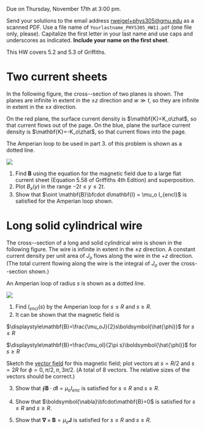 Due on Thursday, November 17th at 3:00 pm.

Send your solutions to the email address rweigel+phys305@gmu.edu as a scanned PDF. Use a file name of `Yourlastname_PHYS305_HW11.pdf` (one file only, please). Capitalize the first letter in your last name and use caps and underscores as indicated. **Include your name on the first sheet**.

This HW covers 5.2 and 5.3 of Griffiths.

# Two current sheets

In the following figure, the cross--section of two planes is shown. The planes are infinite in extent in the $\pm z$ direction and $w\gg t$, so they are infinite in extent in the $\pm x$ direction.

On the red plane, the surface current density is $\mathbf{K}=K_o\zhat$, so that current flows out of the page.
On the blue, plane the surface current density is $\mathbf{K}=-K_o\zhat$, so that current flows into the page.

The Amperian loop to be used in part 3. of this problem is shown as a dotted line. 

<img src="figures/Amperes_Law_Two_Sheets.svg"/>

1. Find $\mathbf{B}$ using the equation for the magnetic field due to a large flat current sheet (Equation 5.58 of Griffiths 4th Edition) and superposition.
2. Plot $B_x(y)$ in the range $-2t\le y\le 2t$.
3. Show that $\oint \mathbf{B}\bfcdot d\mathbf{l} = \mu_o I_{encl}$ is satisfied for the Amperian loop shown.

# Long solid cylindrical wire

The cross--section of a long and solid cylindrical wire is shown in the following figure. The wire is infinite in extent in the $\pm z$ direction. A constant current density per unit area of $J_o$ flows along the wire in the $+z$ direction. (The total current flowing along the wire is the integral of $J_o$ over the cross--section shown.)

An Amperian loop of radius $s$ is shown as a dotted line.

<img src="figures/Amperes_Law_Long_Solid_Cylinder.svg"/>


1. Find $I_{encl}(s)$ by the Amperian loop for $s\le R$ and $s\ge R$.
2. It can be shown that the magnetic field is

  $\displaystyle\mathbf{B}=\frac{\mu_oJ}{2}s\boldsymbol{\hat{\phi}}$ for $s\le R$

  $\displaystyle\mathbf{B}=\frac{\mu_oI}{2\pi s}\boldsymbol{\hat{\phi}}$ for $s\ge R$

  Sketch the [vector field](vector_fields.html) for this magnetic field; plot vectors at $s=R/2$ and $s=2R$ for $\phi=0, \pi/2, \pi, 3\pi/2$. (A total of 8 vectors. The relative sizes of the vectors should be correct.)

3. Show that $\oint \mathbf{B}\cdot d\mathbf{l}=\mu_oI_{enc}$ is satisfied for $s\le R$ and $s\ge R$.

4. Show that $\boldsymbol{\nabla}\bfcdot\mathbf{B}=0$ is satisfied for $s\le R$ and $s\ge R$.

5. Show that $\boldsymbol{\nabla}\times\mathbf{B}=\mu_o\mathbf{J}$ is satisfied for $s\le R$ and $s\ge R$.
